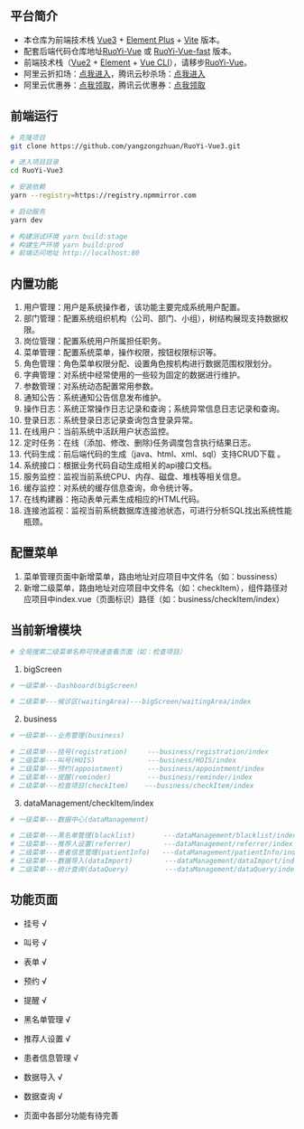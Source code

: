 ## 平台简介

* 本仓库为前端技术栈 [Vue3](https://v3.cn.vuejs.org) + [Element Plus](https://element-plus.org/zh-CN) + [Vite](https://cn.vitejs.dev) 版本。
* 配套后端代码仓库地址[RuoYi-Vue](https://gitee.com/y_project/RuoYi-Vue) 或 [RuoYi-Vue-fast](https://github.com/yangzongzhuan/RuoYi-Vue-fast) 版本。
* 前端技术栈（[Vue2](https://cn.vuejs.org) + [Element](https://github.com/ElemeFE/element) + [Vue CLI](https://cli.vuejs.org/zh)），请移步[RuoYi-Vue](https://gitee.com/y_project/RuoYi-Vue/tree/master/ruoyi-ui)。
* 阿里云折扣场：[点我进入](http://aly.ruoyi.vip)，腾讯云秒杀场：[点我进入](http://txy.ruoyi.vip)&nbsp;&nbsp;
* 阿里云优惠券：[点我领取](https://www.aliyun.com/minisite/goods?userCode=brki8iof&share_source=copy_link)，腾讯云优惠券：[点我领取](https://cloud.tencent.com/redirect.php?redirect=1025&cps_key=198c8df2ed259157187173bc7f4f32fd&from=console)&nbsp;&nbsp;

## 前端运行

```bash
# 克隆项目
git clone https://github.com/yangzongzhuan/RuoYi-Vue3.git

# 进入项目目录
cd RuoYi-Vue3

# 安装依赖
yarn --registry=https://registry.npmmirror.com

# 启动服务
yarn dev

# 构建测试环境 yarn build:stage
# 构建生产环境 yarn build:prod
# 前端访问地址 http://localhost:80
```

## 内置功能

1.  用户管理：用户是系统操作者，该功能主要完成系统用户配置。
2.  部门管理：配置系统组织机构（公司、部门、小组），树结构展现支持数据权限。
3.  岗位管理：配置系统用户所属担任职务。
4.  菜单管理：配置系统菜单，操作权限，按钮权限标识等。
5.  角色管理：角色菜单权限分配、设置角色按机构进行数据范围权限划分。
6.  字典管理：对系统中经常使用的一些较为固定的数据进行维护。
7.  参数管理：对系统动态配置常用参数。
8.  通知公告：系统通知公告信息发布维护。
9.  操作日志：系统正常操作日志记录和查询；系统异常信息日志记录和查询。
10. 登录日志：系统登录日志记录查询包含登录异常。
11. 在线用户：当前系统中活跃用户状态监控。
12. 定时任务：在线（添加、修改、删除)任务调度包含执行结果日志。
13. 代码生成：前后端代码的生成（java、html、xml、sql）支持CRUD下载 。
14. 系统接口：根据业务代码自动生成相关的api接口文档。
15. 服务监控：监视当前系统CPU、内存、磁盘、堆栈等相关信息。
16. 缓存监控：对系统的缓存信息查询，命令统计等。
17. 在线构建器：拖动表单元素生成相应的HTML代码。
18. 连接池监视：监视当前系统数据库连接池状态，可进行分析SQL找出系统性能瓶颈。

## 配置菜单

1. 菜单管理页面中新增菜单，路由地址对应项目中文件名（如：bussiness）
2. 新增二级菜单，路由地址对应项目中文件名（如：checkItem），组件路径对应项目中index.vue（页面标识）路径（如：business/checkItem/index）

## 当前新增模块
```bash
# 全局搜索二级菜单名称可快速查看页面（如：检查项目）
```

1. bigScreen
```bash
# 一级菜单---Dashboard(bigScreen)

# 二级菜单---候诊区(waitingArea)---bigScreen/waitingArea/index
```
2. business
```bash
# 一级菜单---业务管理(business)

# 二级菜单---挂号(registration)     ---business/registration/index
# 二级菜单---叫号(HOIS)             ---business/HOIS/index
# 二级菜单---预约(appointment)      ---business/appointment/index
# 二级菜单---提醒(reminder)         ---business/reminder/index
# 二级菜单---检查项目(checkItem)    ---business/checkItem/index

```
3. dataManagement/checkItem/index
```bash
# 一级菜单---数据中心(dataManagement)

# 二级菜单---黑名单管理(blacklist)       ---dataManagement/blacklist/index
# 二级菜单---推荐人设置(referrer)        ---dataManagement/referrer/index
# 二级菜单---患者信息管理(patientInfo)   ---dataManagement/patientInfo/index
# 二级菜单---数据导入(dataImport)        ---dataManagement/dataImport/index
# 二级菜单---统计查询(dataQuery)         ---dataManagement/dataQuery/index

```
## 功能页面
- 挂号 √
- 叫号 √
- 表单 √
- 预约 √
- 提醒 √
- 黑名单管理 √
- 推荐人设置 √
- 患者信息管理 √
- 数据导入 √
- 数据查询 √

- 页面中各部分功能有待完善